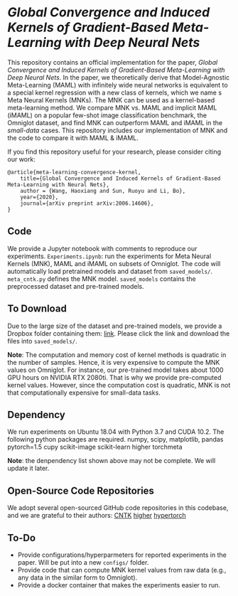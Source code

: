 # _Global Convergence and Induced Kernels of Gradient-Based Meta-Learning with Deep Neural Nets_

This repository contains an official implementation for the paper, _Global Convergence and Induced Kernels of Gradient-Based Meta-Learning with Deep Neural Nets_. In the paper, we theoretically derive that Model-Agnostic Meta-Learning (MAML) with infinitely wide neural networks is equivalent to a special kernel regression with a new class of kernels, which we name s Meta Neural Kernels (MNKs). The MNK can be used as a kernel-based meta-learning method. We compare MNK vs. MAML and implicit MAML (iMAML) on a popular few-shot image classification benchmark, the Omniglot dataset, and find MNK can outperform MAML and iMAML in the _small-data_ cases. This repository includes our implementation of MNK and the code to compare it with MAML & iMAML.

If you find this repository useful for your research, please consider citing our work:
```
@article{meta-learning-convergence-kernel,
    title={Global Convergence and Induced Kernels of Gradient-Based Meta-Learning with Neural Nets},
    author = {Wang, Haoxiang and Sun, Ruoyu and Li, Bo},    
    year={2020},
  	journal={arXiv preprint arXiv:2006.14606},
}
```
## Code
We provide a Jupyter notebook with comments to reproduce our experiments.
`Experiments.ipynb`: run the experiments for Meta Neural Kernels (MNK), MAML and iMAML on subsets of Omniglot. The code will automatically load pretrained models and dataset from `saved_models/`. 
`meta_cntk.py` defines the MNK model.
`saved_models` contains the preprocessed dataset and pre-trained models.

## To Download
Due to the large size of the dataset and pre-trained models, we provide a Dropbox folder containing them: [link](https://www.dropbox.com/sh/2us89h35i3r34zu/AAB6LpqavUoZc1vCKYe1Sw9Ua?dl=0). Please click the link and download the files into `saved_models/`.

**Note**: The computation and memory cost of kernel methods is quadratic in the number of samples. Hence, it is very expensive to compute the MNK values on Omniglot. For instance, our pre-trained model takes about 1000 GPU hours on NVIDIA RTX 2080ti. That is why we provide pre-computed kernel values. However, since the computation cost is quadratic, MNK is not that computationally expensive for small-data tasks.

## Dependency
We run experiments on Ubuntu 18.04 with Python 3.7 and CUDA 10.2. The following python packages are required.
numpy, scipy, matplotlib, pandas
pytorch=1.5
cupy
scikit-image
scikit-learn
higher
torchmeta

**Note**: the denpendency list shown above may not be complete. We will update it later.

## Open-Source Code Repositories
We adopt several open-sourced GitHub code repositories in this codebase, and we are grateful to their authors:
[CNTK](https://github.com/ruosongwang/CNTK)
[higher](https://github.com/facebookresearch/higher/)
[hypertorch](https://github.com/prolearner/hypertorch)



## To-Do
+ Provide configurations/hyperparmeters for reported experiments in the paper. Will be put into a new `configs/` folder.
+ Provide code that can compute MNK kernel values from raw data (e.g., any data in the similar form to Omniglot).
+ Provide a docker container that makes the experiments easier to run.


